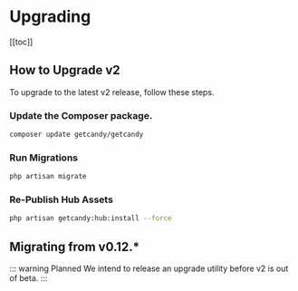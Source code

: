 # Upgrading

[[toc]]

## How to Upgrade v2

To upgrade to the latest v2 release, follow these steps.

### Update the Composer package.

```sh
composer update getcandy/getcandy
```

### Run Migrations

```sh
php artisan migrate
```

### Re-Publish Hub Assets

```sh
php artisan getcandy:hub:install --force
```

## Migrating from v0.12.*

::: warning Planned
We intend to release an upgrade utility before v2 is out of beta.
:::

